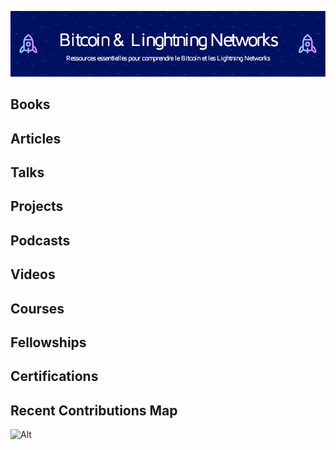 ![banner](assets/header-cover.png)

## Books

## Articles

## Talks

## Projects

## Podcasts

## Videos

## Courses

## Fellowships

## Certifications



## Recent Contributions Map
![Alt](https://repobeats.axiom.co/api/embed/aa9ae67de6a5ef99ac1513cf90fd40ac2d16ebf8.svg "analytics image")
